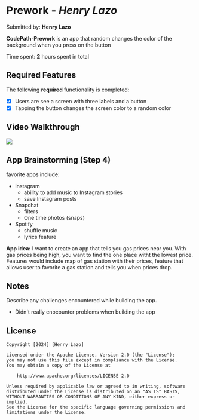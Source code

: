 # Prework - *Henry Lazo*

Submitted by: **Henry Lazo**

**CodePath-Prework** is an app that random changes the color of the background when you press on the button

Time spent: **2** hours spent in total

## Required Features

The following **required** functionality is completed:

- [x] Users are see a screen with three labels and a button
- [x] Tapping the button changes the screen color to a random color
 
## Video Walkthrough

![](https://imgur.com/w3x8Jag.gif)

## App Brainstorming (Step 4)

favorite apps include:

- Instagram 
    - ability to add music to Instagram stories
    - save Instagram posts
- Snapchat
    - filters
    - One time photos (snaps)
- Spotify
    - shuffle music 
    - lyrics feature

**App idea:** I want to create an app that tells you gas prices near you. With gas prices being high, you want to find the one place witht the lowest price. Features would include map of gas station with their prices, feature that allows user to favorite a gas station and tells you when prices drop. 

## Notes

Describe any challenges encountered while building the app.

* Didn't really enocounter problems when building the app

## License

    Copyright [2024] [Henry Lazo]

    Licensed under the Apache License, Version 2.0 (the "License");
    you may not use this file except in compliance with the License.
    You may obtain a copy of the License at

        http://www.apache.org/licenses/LICENSE-2.0

    Unless required by applicable law or agreed to in writing, software
    distributed under the License is distributed on an "AS IS" BASIS,
    WITHOUT WARRANTIES OR CONDITIONS OF ANY KIND, either express or implied.
    See the License for the specific language governing permissions and
    limitations under the License.


